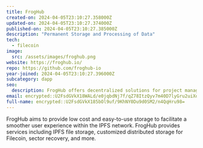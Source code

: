 ```yaml
---
title: FrogHub
created-on: 2024-04-05T23:10:27.358000Z
updated-on: 2024-04-05T23:10:27.374000Z
published-on: 2024-04-05T23:10:27.385000Z
description: "Permanent Storage and Processing of Data"
tech:
  - filecoin
image:
  src: /assets/images/froghub.png
website: https://froghub.io/
repo: https://github.com/froghub-io
year-joined: 2024-04-05T23:10:27.396000Z
subcategory: dapp
seo:
  description: FrogHub offers decentralized solutions for project management and collaboration.
email: encrypted::U2FsdGVkX18WALd/e0jqbdNj7f/qZ78ItzQyv7m40D7lyGru2uiXoLcoUddWMP1C
full-name: encrypted::U2FsdGVkX185bOl9uf/9KhNY0Du9d0SM2/n4QqHru98=
---
```


FrogHub aims to provide low cost and easy-to-use storage to facilitate a smoother user experience within the IPFS network. FrogHub provides services including IPFS file storage, customized distributed storage for Filecoin, sector recovery, and more.
